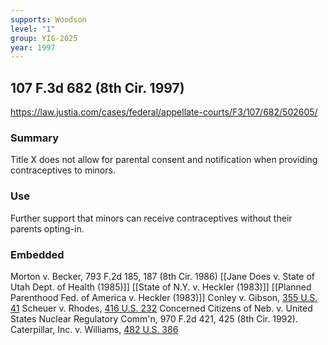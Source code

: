 ```yaml
---
supports: Woodson
level: "1"
group: YIG-2025
year: 1997
---
```

## 107 F.3d 682 (8th Cir. 1997)

https://law.justia.com/cases/federal/appellate-courts/F3/107/682/502605/

### Summary

Title X does not allow for parental consent and notification when providing contraceptives to minors.

### Use

Further support that minors can receive contraceptives without their parents opting-in.

### Embedded

Morton v. Becker, 793 F.2d 185, 187 (8th Cir. 1986)
[[Jane Does v. State of Utah Dept. of Health (1985)]]
[[State of N.Y. v. Heckler (1983)]]
[[Planned Parenthood Fed. of America v. Heckler (1983)]]
Conley v. Gibson, [355 U.S. 41](https://supreme.justia.com/cases/federal/us/355/41/)
Scheuer v. Rhodes, [416 U.S. 232](https://supreme.justia.com/cases/federal/us/416/232/)
Concerned Citizens of Neb. v. United States Nuclear Regulatory Comm'n, 970 F.2d 421, 425 (8th Cir. 1992).
Caterpillar, Inc. v. Williams, [482 U.S. 386](https://supreme.justia.com/cases/federal/us/482/386/)